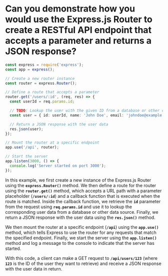 # Can you demonstrate how you would use the Express.js Router to create a RESTful API endpoint that accepts a parameter and returns a JSON response?

```typescript
const express = require('express');
const app = express();

// Create a new router instance
const router = express.Router();

// Define a route that accepts a parameter
router.get('/users/:id', (req, res) => {
  const userId = req.params.id;

  // TODO: Lookup the user with the given ID from a database or other data source
  const user = { id: userId, name: 'John Doe', email: 'johndoe@example.com' };

  // Return a JSON response with the user data
  res.json(user);
});

// Mount the router at a specific endpoint
app.use('/api', router);

// Start the server
app.listen(3000, () => {
  console.log('Server started on port 3000');
});

```

In this example, we first create a new instance of the Express.js Router using the **`express.Router()`** method. We then define a route for the router using the **`router.get()`** method, which accepts a URL path with a parameter placeholder (**`/users/:id`**) and a callback function that is executed when the route is matched. Inside the callback function, we retrieve the **`id`** parameter from the request using **`req.params.id`** and use it to lookup the corresponding user data from a database or other data source. Finally, we return a JSON response with the user data using the **`res.json()`** method.

We then mount the router at a specific endpoint (**`/api`**) using the **`app.use()`** method, which tells Express to use the router for any requests that match the specified endpoint. Finally, we start the server using the **`app.listen()`** method and log a message to the console to indicate that the server has started.

With this code, a client can make a GET request to **`/api/users/123`** (where **`123`** is the ID of the user they want to retrieve) and receive a JSON response with the user data in return.